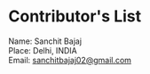 # Contributor's List

Name: Sanchit Bajaj<br/>
Place: Delhi, INDIA<br/>
Email: sanchitbajaj02@gmail.com<br/>


